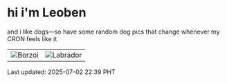 # hi i'm Leoben

and i like dogs—so have some random dog pics that change whenever my CRON feels like it

|  |  |
|--------|----------|
| ![Borzoi](https://random-dog-vercel.vercel.app/api/random-borzoi?v=1751467154) | ![Labrador](https://random-dog-vercel.vercel.app/api/random-labrador?v=1751467154) |

Last updated: 2025-07-02 22:39 PHT
